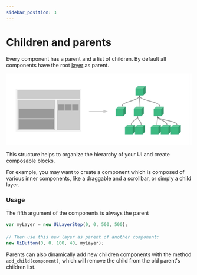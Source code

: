 ```yaml
---
sidebar_position: 3
---
```


# Children and parents

Every component has a parent and a list of children. By default all components have the root [layer](/docs/components/layer) as parent.

![Components tree](/img/components-tree.png "Components tree")

This structure helps to organize the hierarchy of your UI and create composable blocks. 

For example, you may want to create a component which is composed of various inner components, like a draggable and a scrollbar, or simply a child layer.

### Usage

The fifth argument of the components is always the parent

```js
var myLayer = new UiLayerStep(0, 0, 500, 500);

// Then use this new layer as parent of another component:
new UiButton(0, 0, 100, 40, myLayer);
```

Parents can also dinamically add new children components with the method `add_child(component)`, which will remove the child from the old parent's children list.
